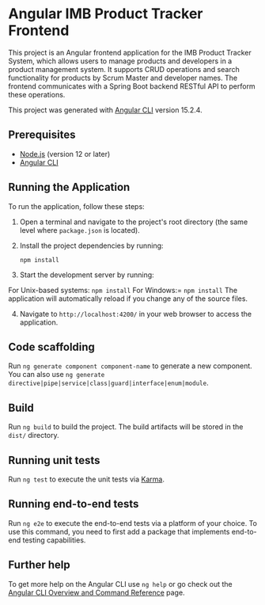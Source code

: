 # Angular IMB Product Tracker Frontend

This project is an Angular frontend application for the IMB Product Tracker System, which allows users to manage products and developers in a product management system. It supports CRUD operations and search functionality for products by Scrum Master and developer names. The frontend communicates with a Spring Boot backend RESTful API to perform these operations.

This project was generated with [Angular CLI](https://github.com/angular/angular-cli) version 15.2.4.

## Prerequisites

- [Node.js](https://nodejs.org/) (version 12 or later)
- [Angular CLI](https://cli.angular.io/)

## Running the Application

To run the application, follow these steps:

1. Open a terminal and navigate to the project's root directory (the same level where `package.json` is located).

2. Install the project dependencies by running:
   
    ```
    npm install
    ```
3. Start the development server by running:

  For Unix-based systems:
    ```
    npm install
    ```
  For Windows:=
    ```
    npm install
    ```
The application will automatically reload if you change any of the source files.

4. Navigate to `http://localhost:4200/` in your web browser to access the application.

## Code scaffolding
Run `ng generate component component-name` to generate a new component. You can also use `ng generate directive|pipe|service|class|guard|interface|enum|module`.

## Build

Run `ng build` to build the project. The build artifacts will be stored in the `dist/` directory.

## Running unit tests

Run `ng test` to execute the unit tests via [Karma](https://karma-runner.github.io).

## Running end-to-end tests

Run `ng e2e` to execute the end-to-end tests via a platform of your choice. To use this command, you need to first add a package that implements end-to-end testing capabilities.

## Further help

To get more help on the Angular CLI use `ng help` or go check out the [Angular CLI Overview and Command Reference](https://angular.io/cli) page.
